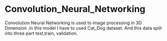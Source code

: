 # Convolution_Neural_Networking
Convolution Neural Networking is used to image processing in 3D Dimension .in this model I have to used Cat_Dog dataset. And this data split into three part test,train, validation.
